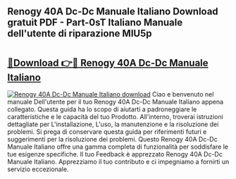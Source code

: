 ## Renogy 40A Dc-Dc Manuale Italiano Download gratuit PDF - Part-0sT Italiano Manuale dell'utente di riparazione MIU5p

# <h2><a href="http://dfcz9fg.blite.top/?on=Renogy+40A+Dc-Dc+Manuale+Italiano">🔗Download 👉🔴 Renogy 40A Dc-Dc Manuale Italiano</a></h2>

[![Renogy 40A Dc-Dc Manuale Italiano download](https://i.imgur.com/lujVjoI.png)](http://dfcz9fg.blite.top/?on=Renogy+40A+Dc-Dc+Manuale+Italiano)
Ciao e benvenuto nel manuale Dell'utente per il tuo Renogy 40A Dc-Dc Manuale Italiano appena collegato. Questa guida ha lo scopo di aiutarti a padroneggiare le caratteristiche e le capacità del tuo Prodotto. All'interno, troverai istruzioni dettagliate per L'installazione, L'uso, la manutenzione e la risoluzione dei problemi. Si prega di conservare questa guida per riferimenti futuri e suggerimenti per la risoluzione dei problemi. Questo Renogy 40A Dc-Dc Manuale Italiano offre una gamma completa di funzionalità per soddisfare le tue esigenze specifiche. Il tuo Feedback è apprezzato Renogy 40A Dc-Dc Manuale Italiano. Apprezziamo il tuo contributo e ci impegniamo a fornirti un servizio eccezionale.
